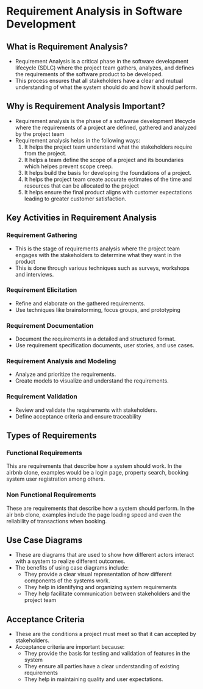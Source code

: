 # Requirement Analysis in Software Development
  ## What is Requirement Analysis?
  - Requirement Analysis is a critical phase in the software development lifecycle (SDLC) where the project team gathers, analyzes, and defines the requirements of the software product to be developed. 
  - This process ensures that all stakeholders have a clear and mutual understanding of what the system should do and how it should perform.

  ## Why is Requirement Analysis Important?
  - Requirement analysis is the phase of a softwarae development lifecycle where the requirements of a project are defined, gathered and analyzed by the project team
  - Requirement analysis helps in the following ways:
     1. It helps the project team understand what the stakeholders require from the project.
     2. It helps a team define the scope of a project and its boundaries which helpes prevent scope creep.
     3. It helps build the basis for developing the foundations of a project.
     4. It helps the project team create accurate estimates of the time and resources that can be allocated to the project
     5. It helps ensure the final product aligns with customer expectations leading to greater customer satisfaction.
        
## Key Activities in Requirement Analysis
### Requirement Gathering
- This is the stage of requirements analysis where the project team engages with the stakeholders to determine what they want in the product
- This is done through various techniques such as surveys, workshops and interviews.
### Requirement Elicitation
- Refine and elaborate on the gathered requirements.
- Use techniques like brainstorming, focus groups, and prototyping
### Requirement Documentation
- Document the requirements in a detailed and structured format.
- Use requirement specification documents, user stories, and use cases.
### Requirement Analysis and Modeling
- Analyze and prioritize the requirements.
- Create models to visualize and understand the requirements.
### Requirement Validation
- Review and validate the requirements with stakeholders.
- Define acceptance criteria and ensure traceability

## Types of Requirements
### Functional Requirements
This are requirements that describe how a system should work. In the airbnb clone, examples would be a login page, property search, booking system user registration among others.

### Non Functional Requirements
These are requirements that describe how a system should perform. In the air bnb clone, examples include the page loading speed and even the reliability of transactions when booking.
## Use Case Diagrams
- These are diagrams that are used to show how different actors interact with a system to realize different outcomes.
- The benefits of using case diagrams include:
  - They provide a clear visual representation of how different components of the systems work.
  - They help in identifying and organizing system requirements
  - They help facilitate communication between stakeholders and the project team 
## Acceptance Criteria
- These are the conditions a project must meet so that it can accepted by stakeholders.
- Acceptance criteria are important because:
  - They provide the basis for testing and validation of features in the system
  - They ensure all parties have a clear understanding of existing requirements
  - They help in maintaining quality and user expectations.
  
